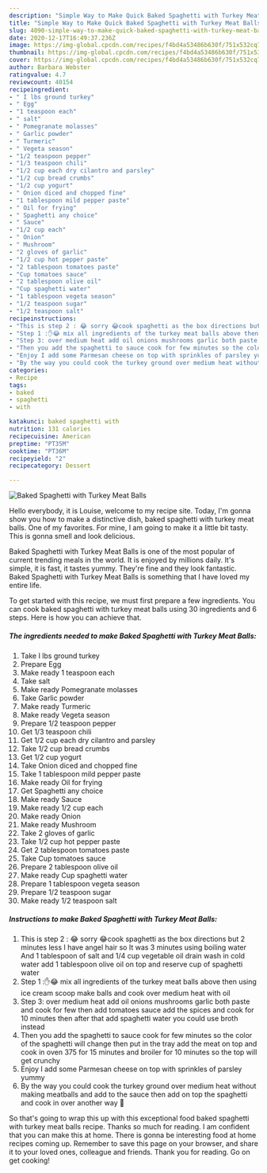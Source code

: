 ```yaml
---
description: "Simple Way to Make Quick Baked Spaghetti with Turkey Meat Balls"
title: "Simple Way to Make Quick Baked Spaghetti with Turkey Meat Balls"
slug: 4090-simple-way-to-make-quick-baked-spaghetti-with-turkey-meat-balls
date: 2020-12-17T16:49:37.236Z
image: https://img-global.cpcdn.com/recipes/f4bd4a53486b630f/751x532cq70/baked-spaghetti-with-turkey-meat-balls-recipe-main-photo.jpg
thumbnail: https://img-global.cpcdn.com/recipes/f4bd4a53486b630f/751x532cq70/baked-spaghetti-with-turkey-meat-balls-recipe-main-photo.jpg
cover: https://img-global.cpcdn.com/recipes/f4bd4a53486b630f/751x532cq70/baked-spaghetti-with-turkey-meat-balls-recipe-main-photo.jpg
author: Barbara Webster
ratingvalue: 4.7
reviewcount: 40154
recipeingredient:
- " I lbs ground turkey"
- " Egg"
- "1 teaspoon each"
- " salt"
- " Pomegranate molasses"
- " Garlic powder"
- " Turmeric"
- " Vegeta season"
- "1/2 teaspoon pepper"
- "1/3 teaspoon chili"
- "1/2 cup each dry cilantro and parsley"
- "1/2 cup bread crumbs"
- "1/2 cup yogurt"
- " Onion diced and chopped fine"
- "1 tablespoon mild pepper paste"
- " Oil for frying"
- " Spaghetti any choice"
- " Sauce"
- "1/2 cup each"
- " Onion"
- " Mushroom"
- "2 gloves of garlic"
- "1/2 cup hot pepper paste"
- "2 tablespoon tomatoes paste"
- "Cup tomatoes sauce"
- "2 tablespoon olive oil"
- "Cup spaghetti water"
- "1 tablespoon vegeta season"
- "1/2 teaspoon sugar"
- "1/2 teaspoon salt"
recipeinstructions:
- "This is step 2 : 😂 sorry 😂cook spaghetti as the box directions but 2 minutes less I have angel hair so It was 3 minutes using boiling water And 1 tablespoon of salt and 1/4 cup vegetable oil drain wash in cold water add 1 tablespoon olive oil on top and reserve cup of spaghetti water"
- "Step 1 :✋😂 mix all ingredients of the turkey meat balls ‏above then using ice cream scoop make balls and cook over medium heat with oil"
- "Step 3: over medium heat add oil onions mushrooms garlic both paste and cook for few then add tomatoes sauce add the spices and cook for 10 minutes then after that add spaghetti water you could use broth instead"
- "Then you add the spaghetti to sauce cook for few minutes so the color of the spaghetti will change then put in the tray add the meat on top and cook in oven 375 for 15 minutes and broiler for 10 minutes so the top will get crunchy"
- "Enjoy I add some Parmesan cheese on top with sprinkles of parsley yummy"
- "By the way you could cook the turkey ground over medium heat without making meatballs and add to the sauce then add on top the spaghetti and cook in over another way 🍝"
categories:
- Recipe
tags:
- baked
- spaghetti
- with

katakunci: baked spaghetti with 
nutrition: 131 calories
recipecuisine: American
preptime: "PT35M"
cooktime: "PT36M"
recipeyield: "2"
recipecategory: Dessert

---
```



![Baked Spaghetti with Turkey Meat Balls](https://img-global.cpcdn.com/recipes/f4bd4a53486b630f/751x532cq70/baked-spaghetti-with-turkey-meat-balls-recipe-main-photo.jpg)

Hello everybody, it is Louise, welcome to my recipe site. Today, I'm gonna show you how to make a distinctive dish, baked spaghetti with turkey meat balls. One of my favorites. For mine, I am going to make it a little bit tasty. This is gonna smell and look delicious.



Baked Spaghetti with Turkey Meat Balls is one of the most popular of current trending meals in the world. It is enjoyed by millions daily. It's simple, it is fast, it tastes yummy. They're fine and they look fantastic. Baked Spaghetti with Turkey Meat Balls is something that I have loved my entire life.


To get started with this recipe, we must first prepare a few ingredients. You can cook baked spaghetti with turkey meat balls using 30 ingredients and 6 steps. Here is how you can achieve that.

<!--inarticleads1-->

##### The ingredients needed to make Baked Spaghetti with Turkey Meat Balls:

1. Take  I lbs ground turkey
1. Prepare  Egg
1. Make ready 1 teaspoon each
1. Take  salt
1. Make ready  Pomegranate molasses
1. Take  Garlic powder
1. Make ready  Turmeric
1. Make ready  Vegeta season
1. Prepare 1/2 teaspoon pepper
1. Get 1/3 teaspoon chili
1. Get 1/2 cup each dry cilantro and parsley
1. Take 1/2 cup bread crumbs
1. Get 1/2 cup yogurt
1. Take  Onion diced and chopped fine
1. Take 1 tablespoon mild pepper paste
1. Make ready  Oil for frying
1. Get  Spaghetti any choice
1. Make ready  Sauce
1. Make ready 1/2 cup each
1. Make ready  Onion
1. Make ready  Mushroom
1. Take 2 gloves of garlic
1. Take 1/2 cup hot pepper paste
1. Get 2 tablespoon tomatoes paste
1. Take Cup tomatoes sauce
1. Prepare 2 tablespoon olive oil
1. Make ready Cup spaghetti water
1. Prepare 1 tablespoon vegeta season
1. Prepare 1/2 teaspoon sugar
1. Make ready 1/2 teaspoon salt




<!--inarticleads2-->

##### Instructions to make Baked Spaghetti with Turkey Meat Balls:

1. This is step 2 : 😂 sorry 😂cook spaghetti as the box directions but 2 minutes less I have angel hair so It was 3 minutes using boiling water And 1 tablespoon of salt and 1/4 cup vegetable oil drain wash in cold water add 1 tablespoon olive oil on top and reserve cup of spaghetti water
1. Step 1 :✋😂 mix all ingredients of the turkey meat balls ‏above then using ice cream scoop make balls and cook over medium heat with oil
1. Step 3: over medium heat add oil onions mushrooms garlic both paste and cook for few then add tomatoes sauce add the spices and cook for 10 minutes then after that add spaghetti water you could use broth instead
1. Then you add the spaghetti to sauce cook for few minutes so the color of the spaghetti will change then put in the tray add the meat on top and cook in oven 375 for 15 minutes and broiler for 10 minutes so the top will get crunchy
1. Enjoy I add some Parmesan cheese on top with sprinkles of parsley yummy
1. By the way you could cook the turkey ground over medium heat without making meatballs and add to the sauce then add on top the spaghetti and cook in over another way 🍝




So that's going to wrap this up with this exceptional food baked spaghetti with turkey meat balls recipe. Thanks so much for reading. I am confident that you can make this at home. There is gonna be interesting food at home recipes coming up. Remember to save this page on your browser, and share it to your loved ones, colleague and friends. Thank you for reading. Go on get cooking!
